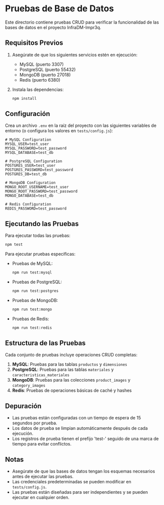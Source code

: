 # Pruebas de Base de Datos

Este directorio contiene pruebas CRUD para verificar la funcionalidad de las bases de datos en el proyecto InfraDM-Impr3q.

## Requisitos Previos

1. Asegúrate de que los siguientes servicios estén en ejecución:
   - MySQL (puerto 3307)
   - PostgreSQL (puerto 55432)
   - MongoDB (puerto 27018)
   - Redis (puerto 6380)

2. Instala las dependencias:
   ```bash
   npm install
   ```

## Configuración

Crea un archivo `.env` en la raíz del proyecto con las siguientes variables de entorno (o configura los valores en `tests/config.js`):

```env
# MySQL Configuration
MYSQL_USER=test_user
MYSQL_PASSWORD=test_password
MYSQL_DATABASE=test_db

# PostgreSQL Configuration
POSTGRES_USER=test_user
POSTGRES_PASSWORD=test_password
POSTGRES_DB=test_db

# MongoDB Configuration
MONGO_ROOT_USERNAME=test_user
MONGO_ROOT_PASSWORD=test_password
MONGO_DATABASE=test_db

# Redis Configuration
REDIS_PASSWORD=test_password
```

## Ejecutando las Pruebas

Para ejecutar todas las pruebas:
```bash
npm test
```

Para ejecutar pruebas específicas:

- Pruebas de MySQL:
  ```bash
  npm run test:mysql
  ```

- Pruebas de PostgreSQL:
  ```bash
  npm run test:postgres
  ```

- Pruebas de MongoDB:
  ```bash
  npm run test:mongo
  ```

- Pruebas de Redis:
  ```bash
  npm run test:redis
  ```

## Estructura de las Pruebas

Cada conjunto de pruebas incluye operaciones CRUD completas:

1. **MySQL**: Pruebas para las tablas `productos` y `dimensiones`
2. **PostgreSQL**: Pruebas para las tablas `materiales` y `caracteristicas_materiales`
3. **MongoDB**: Pruebas para las colecciones `product_images` y `category_images`
4. **Redis**: Pruebas de operaciones básicas de caché y hashes

## Depuración

- Las pruebas están configuradas con un tiempo de espera de 15 segundos por prueba.
- Los datos de prueba se limpian automáticamente después de cada ejecución.
- Los registros de prueba tienen el prefijo 'test-' seguido de una marca de tiempo para evitar conflictos.

## Notas

- Asegúrate de que las bases de datos tengan los esquemas necesarios antes de ejecutar las pruebas.
- Las credenciales predeterminadas se pueden modificar en `tests/config.js`.
- Las pruebas están diseñadas para ser independientes y se pueden ejecutar en cualquier orden.
